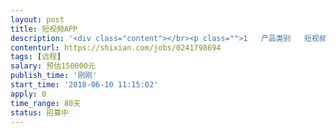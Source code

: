 ```yaml
---                
layout: post       
title: 短视频APP           
description: '<div class="content"></br><p class="">1   产品类别   短视频</br><br/>2    开发进度  0</br><br/>3   功能     抖音全部功能</br><br/>4   技术自选</p></br><p class="">参考产品     抖音</br><br/>人才要求     有短视频APP设计开发经验的团队</p></br><p class="">其他要求   时间3个月内</p></br></div>'     
contenturl: https://shixian.com/jobs/0241798694      
tags: [远程]            
salary: 预估150000元          
publish_time: '刚刚'         
start_time: '2018-06-10 11:15:02'           
apply: 0                   
time_range: 80天              
status: 招募中                  
---                 
```

